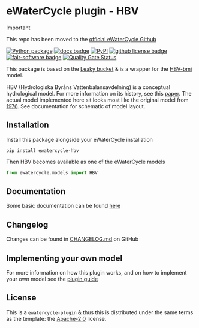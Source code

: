 # eWaterCycle plugin - HBV

> [!IMPORTANT]
> This repo has been moved to the [official eWaterCycle Github](https://github.com/eWaterCycle/ewatercycle-hbv)


[![Python package](https://github.com/Daafip/ewatercycle-hbv/actions/workflows/test.yml/badge.svg?branch=main)](https://github.com/Daafip/ewatercycle-hbv/actions/workflows/test.yml)
[![docs badge](https://readthedocs.org/projects/ewatercycle-hbv/badge/?version=latest)](https://ewatercycle-hbv.readthedocs.io/en/latest/index.html)
[![PyPI](https://img.shields.io/pypi/v/ewatercycle-HBV)](https://pypi.org/project/ewatercycle-HBV/)
[![github license badge](https://img.shields.io/github/license/Daafip/ewatercycle-hbv)](https://github.com/Daafip/ewatercycle-hbv)
[![fair-software badge](https://img.shields.io/badge/fair--software.eu-%E2%97%8F%20%20%E2%97%8F%20%20%E2%97%8F%20%20%E2%97%8B%20%20%E2%97%8B-yellow)](https://fair-software.eu)
[![Quality Gate Status](https://sonarcloud.io/api/project_badges/measure?project=Daafip_ewatercycle-hbv&metric=alert_status)](https://sonarcloud.io/summary/new_code?id=Daafip_ewatercycle-hbv)


This package is based on the [Leaky bucket](https://github.com/eWaterCycle/ewatercycle-leakybucket/tree/main) & is a wrapper for the [HBV-bmi](https://github.com/Daafip/HBV-bmi) model. 

HBV (Hydrologiska Byråns Vattenbalansavdelning) is a conceptual hydrological model. For more information on its history, see this [paper](https://hess.copernicus.org/articles/26/1371/2022/).
The actual model implemented here sit looks most like the original model from [1976](https://urn.kb.se/resolve?urn=urn:nbn:se:smhi:diva-5738).
See documentation for schematic of model layout. 

## Installation
Install this package alongside your eWaterCycle installation

```console
pip install ewatercycle-hbv
```

Then HBV becomes available as one of the eWaterCycle models

```python
from ewatercycle.models import HBV
```
## Documentation
Some basic documentation can be found [here](https://ewatercycle-hbv.readthedocs.io/en/latest/index.html)

## Changelog
Changes can be found in [CHANGELOG.md](https://github.com/Daafip/ewatercycle-hbv/blob/main/CHANGELOG.md) on GitHub

## Implementing your own model

For more information on how this plugin works, and on how to implement your own model see the [plugin guide](https://github.com/eWaterCycle/ewatercycle-leakybucket/blob/main/plugin_guide.md)

## License

This is a `ewatercycle-plugin` & thus this is distributed under the same terms as the template: the [Apache-2.0](https://spdx.org/licenses/Apache-2.0.html) license.

